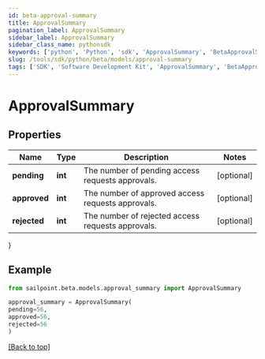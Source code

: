 ```yaml
---
id: beta-approval-summary
title: ApprovalSummary
pagination_label: ApprovalSummary
sidebar_label: ApprovalSummary
sidebar_class_name: pythonsdk
keywords: ['python', 'Python', 'sdk', 'ApprovalSummary', 'BetaApprovalSummary'] 
slug: /tools/sdk/python/beta/models/approval-summary
tags: ['SDK', 'Software Development Kit', 'ApprovalSummary', 'BetaApprovalSummary']
---
```


# ApprovalSummary


## Properties

Name | Type | Description | Notes
------------ | ------------- | ------------- | -------------
**pending** | **int** | The number of pending access requests approvals. | [optional] 
**approved** | **int** | The number of approved access requests approvals. | [optional] 
**rejected** | **int** | The number of rejected access requests approvals. | [optional] 
}

## Example

```python
from sailpoint.beta.models.approval_summary import ApprovalSummary

approval_summary = ApprovalSummary(
pending=56,
approved=56,
rejected=56
)

```
[[Back to top]](#) 

